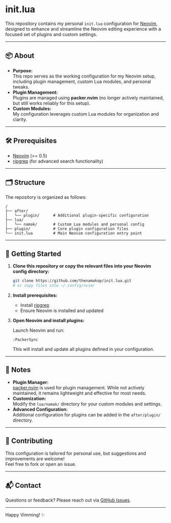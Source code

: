 # init.lua

This repository contains my personal `init.lua` configuration for [Neovim](https://neovim.io/), designed to enhance and streamline the Neovim editing experience with a focused set of plugins and custom settings.

---

## 📦 About

- **Purpose:**  
  This repo serves as the working configuration for my Neovim setup, including plugin management, custom Lua modules, and personal tweaks.
- **Plugin Management:**  
  Plugins are managed using **packer.nvim** (no longer actively maintained, but still works reliably for this setup).
- **Custom Modules:**  
  My configuration leverages custom Lua modules for organization and clarity.

---

## 🛠️ Prerequisites

- [Neovim](https://neovim.io/) (>= 0.5)
- [ripgrep](https://github.com/BurntSushi/ripgrep) (for advanced search functionality)

---

## 🗂️ Structure

The repository is organized as follows:

```
/
├── after/
│   └── plugin/      # Additional plugin-specific configuration
├── lua/
│   └── namak/       # Custom Lua modules and personal config
├── plugin/          # Core plugin configuration files
└── init.lua         # Main Neovim configuration entry point
```

---

## 🚀 Getting Started

1. **Clone this repository or copy the relevant files into your Neovim config directory:**

   ```bash
   git clone https://github.com/thenamakop/init.lua.git
   # or copy files into ~/.config/nvim/
   ```

2. **Install prerequisites:**

   - Install [ripgrep](https://github.com/BurntSushi/ripgrep)
   - Ensure Neovim is installed and updated

3. **Open Neovim and install plugins:**

   Launch Neovim and run:
   ```
   :PackerSync
   ```
   This will install and update all plugins defined in your configuration.

---

## 📑 Notes

- **Plugin Manager:**  
  [packer.nvim](https://github.com/wbthomason/packer.nvim) is used for plugin management. While not actively maintained, it remains lightweight and effective for most needs.
- **Customization:**  
  Modify the `lua/namak/` directory for your custom modules and settings.
- **Advanced Configuration:**  
  Additional configuration for plugins can be added in the `after/plugin/` directory.

---

## 🤝 Contributing

This configuration is tailored for personal use, but suggestions and improvements are welcome!  
Feel free to fork or open an issue.

---

## 📬 Contact

Questions or feedback? Please reach out via [GitHub Issues](https://github.com/thenamakop/init.lua/issues).

---

Happy Vimming! ✨
